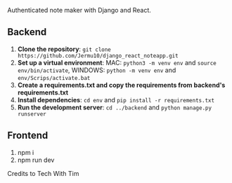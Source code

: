 Authenticated note maker with Django and React.

## Backend

1. **Clone the repository**: `git clone https://github.com/Jermu10/django_react_noteapp.git`
2. **Set up a virtual environment**: MAC: `python3 -m venv env` and `source env/bin/activate`, WINDOWS: `python -m venv env` and `env/Scrips/activate.bat`
3. **Create a requirements.txt and copy the requirements from backend's requirements.txt**
4. **Install dependencies**: `cd env` and `pip install -r requirements.txt`
5. **Run the development server**: `cd ../backend` and `python manage.py runserver`

## Frontend

1. npm i
2. npm run dev

Credits to Tech With Tim
